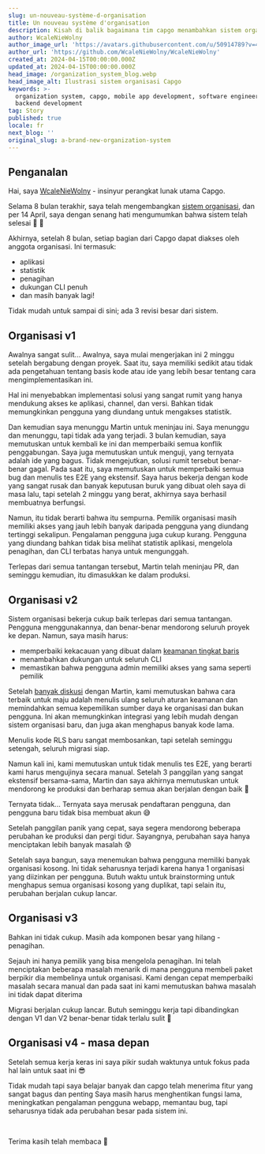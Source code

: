 ```yaml
---
slug: un-nouveau-système-d-organisation
title: Un nouveau système d'organisation
description: Kisah di balik bagaimana tim capgo menambahkan sistem organisasi
author: WcaleNieWolny
author_image_url: 'https://avatars.githubusercontent.com/u/50914789?v=4'
author_url: 'https://github.com/WcaleNieWolny/WcaleNieWolny'
created_at: 2024-04-15T00:00:00.000Z
updated_at: 2024-04-15T00:00:00.000Z
head_image: /organization_system_blog.webp
head_image_alt: Ilustrasi sistem organisasi Capgo
keywords: >-
  organization system, capgo, mobile app development, software engineering,
  backend development
tag: Story
published: true
locale: fr
next_blog: ''
original_slug: a-brand-new-organization-system
---
```

## Penganalan

Hai, saya [WcaleNieWolny](https://github.com/WcaleNieWolny) - insinyur perangkat lunak utama Capgo.

Selama 8 bulan terakhir, saya telah mengembangkan [sistem organisasi](/docs/webapp/organization-system/), dan per 14 April, saya dengan senang hati mengumumkan bahwa sistem telah selesai 🎉 🎊

Akhirnya, setelah 8 bulan, setiap bagian dari Capgo dapat diakses oleh anggota organisasi. Ini termasuk:
 - aplikasi
 - statistik
 - penagihan
 - dukungan CLI penuh
 - dan masih banyak lagi!

Tidak mudah untuk sampai di sini; ada 3 revisi besar dari sistem.

## Organisasi v1

Awalnya sangat sulit... Awalnya, saya mulai mengerjakan ini 2 minggu setelah bergabung dengan proyek.
Saat itu, saya memiliki sedikit atau tidak ada pengetahuan tentang basis kode atau ide yang lebih besar tentang cara mengimplementasikan ini.

Hal ini menyebabkan implementasi solusi yang sangat rumit yang hanya mendukung akses ke aplikasi, channel, dan versi.
Bahkan tidak memungkinkan pengguna yang diundang untuk mengakses statistik.

Dan kemudian saya menunggu Martin untuk meninjau ini. Saya menunggu dan menunggu, tapi tidak ada yang terjadi. 3 bulan kemudian, saya memutuskan untuk kembali ke ini dan memperbaiki semua konflik penggabungan. Saya juga memutuskan untuk menguji, yang ternyata adalah ide yang bagus.
Tidak mengejutkan, solusi rumit tersebut benar-benar gagal. Pada saat itu, saya memutuskan untuk memperbaiki semua bug dan menulis tes E2E yang ekstensif.
Saya harus bekerja dengan kode yang sangat rusak dan banyak keputusan buruk yang dibuat oleh saya di masa lalu, tapi setelah 2 minggu yang berat, akhirnya saya berhasil membuatnya berfungsi.

Namun, itu tidak berarti bahwa itu sempurna. Pemilik organisasi masih memiliki akses yang jauh lebih banyak daripada pengguna yang diundang tertinggi sekalipun. Pengalaman pengguna juga cukup kurang. Pengguna yang diundang bahkan tidak bisa melihat statistik aplikasi, mengelola penagihan, dan CLI terbatas hanya untuk mengunggah.

Terlepas dari semua tantangan tersebut, Martin telah meninjau PR, dan seminggu kemudian, itu dimasukkan ke dalam produksi.

## Organisasi v2

Sistem organisasi bekerja cukup baik terlepas dari semua tantangan. Pengguna menggunakannya, dan benar-benar mendorong seluruh proyek ke depan. Namun, saya masih harus:
 - memperbaiki kekacauan yang dibuat dalam [keamanan tingkat baris](https://supabase.com/docs/guides/auth/row-level-security)
 - menambahkan dukungan untuk seluruh CLI
 - memastikan bahwa pengguna admin memiliki akses yang sama seperti pemilik

Setelah [banyak diskusi](https://github.com/Cap-go/capgo/issues/564) dengan Martin, kami memutuskan bahwa cara terbaik untuk maju adalah menulis ulang seluruh aturan keamanan dan memindahkan semua kepemilikan sumber daya ke organisasi dan bukan pengguna.
Ini akan memungkinkan integrasi yang lebih mudah dengan sistem organisasi baru, dan juga akan menghapus banyak kode lama.

Menulis kode RLS baru sangat membosankan, tapi setelah seminggu setengah, seluruh migrasi siap.

Namun kali ini, kami memutuskan untuk tidak menulis tes E2E, yang berarti kami harus mengujinya secara manual. Setelah 3 panggilan yang sangat ekstensif bersama-sama, Martin dan saya akhirnya memutuskan untuk mendorong ke produksi dan berharap semua akan berjalan dengan baik 🙏

Ternyata tidak... Ternyata saya merusak pendaftaran pengguna, dan pengguna baru tidak bisa membuat akun 😅

Setelah panggilan panik yang cepat, saya segera mendorong beberapa perubahan ke produksi dan pergi tidur. Sayangnya, perubahan saya hanya menciptakan lebih banyak masalah 😰

Setelah saya bangun, saya menemukan bahwa pengguna memiliki banyak organisasi kosong. Ini tidak seharusnya terjadi karena hanya 1 organisasi yang diizinkan per pengguna. Butuh waktu untuk brainstorming untuk menghapus semua organisasi kosong yang duplikat, tapi selain itu, perubahan berjalan cukup lancar.

## Organisasi v3

Bahkan ini tidak cukup. Masih ada komponen besar yang hilang - penagihan.

Sejauh ini hanya pemilik yang bisa mengelola penagihan. Ini telah menciptakan beberapa masalah menarik di mana pengguna membeli paket berpikir dia membelinya untuk organisasi.
Kami dengan cepat memperbaiki masalah secara manual dan pada saat ini kami memutuskan bahwa masalah ini tidak dapat diterima

Migrasi berjalan cukup lancar. Butuh seminggu kerja tapi dibandingkan dengan V1 dan V2 benar-benar tidak terlalu sulit 🚀

## Organisasi v4 - masa depan

Setelah semua kerja keras ini saya pikir sudah waktunya untuk fokus pada hal lain untuk saat ini 😎

Tidak mudah tapi saya belajar banyak dan capgo telah menerima fitur yang sangat bagus dan penting
Saya masih harus menghentikan fungsi lama, meningkatkan pengalaman pengguna webapp, memantau bug,
tapi seharusnya tidak ada perubahan besar pada sistem ini.

<br>

Terima kasih telah membaca 🚀
